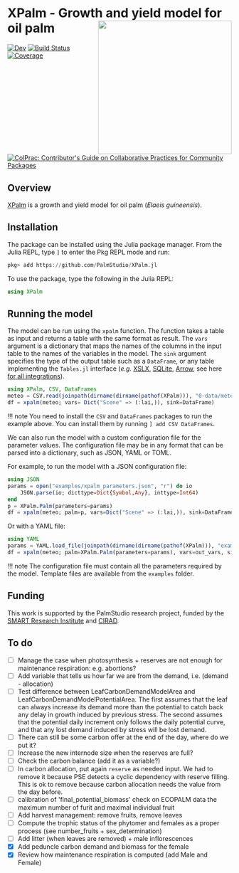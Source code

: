 # XPalm - Growth and yield model for oil palm <img src="https://commons.wikimedia.org/wiki/File:Elaeis_guineensis_-_K%C3%B6hler%E2%80%93s_Medizinal-Pflanzen-056.jpg#/media/Fichier:Elaeis_guineensis_-_K%C3%B6hler%E2%80%93s_Medizinal-Pflanzen-056.jpg" alt="" width="300" align="right" />

<!-- [![Stable](https://img.shields.io/badge/docs-stable-blue.svg)](https://PalmStudio.github.io/XPalm.jl/stable/) -->
[![Dev](https://img.shields.io/badge/docs-dev-blue.svg)](https://PalmStudio.github.io/XPalm.jl/dev/)
[![Build Status](https://github.com/PalmStudio/XPalm.jl/actions/workflows/CI.yml/badge.svg?branch=main)](https://github.com/PalmStudio/XPalm.jl/actions/workflows/CI.yml?query=branch%3Amain)
[![Coverage](https://codecov.io/gh/PalmStudio/XPalm.jl/branch/main/graph/badge.svg)](https://codecov.io/gh/PalmStudio/XPalm.jl)
[![ColPrac: Contributor's Guide on Collaborative Practices for Community Packages](https://img.shields.io/badge/ColPrac-Contributor's%20Guide-blueviolet)](https://github.com/SciML/ColPrac)

## Overview

[XPalm](https://github.com/PalmStudio/XPalm.jl) is a growth and yield model for oil palm (*Elaeis guineensis*).

## Installation

The package can be installed using the Julia package manager. From the Julia REPL, type `]` to enter the Pkg REPL mode and run:

```julia
pkg> add https://github.com/PalmStudio/XPalm.jl
```

To use the package, type the following in the Julia REPL:

```julia
using XPalm
```

## Running the model

The model can be run using the `xpalm` function. The function takes a table as input and returns a table with the same format as result. The `vars` argument is a dictionary that maps the names of the columns in the input table to the names of the variables in the model. The `sink` argument specifies the type of the output table such as a `DataFrame`, or any table implementing the `Tables.jl` interface (*e.g.* [XSLX](https://github.com/felipenoris/XLSX.jl), [SQLite](https://github.com/JuliaDatabases/SQLite.jl), [Arrow](https://github.com/apache/arrow-julia), see here [for all integrations](https://github.com/JuliaData/Tables.jl/blob/main/INTEGRATIONS.md)).

```julia
using XPalm, CSV, DataFrames
meteo = CSV.read(joinpath(dirname(dirname(pathof(XPalm))), "0-data/meteo.csv"), DataFrame)
df = xpalm(meteo; vars= Dict("Scene" => (:lai,)), sink=DataFrame)
```

!!! note
    You need to install the `CSV` and `DataFrames` packages to run the example above. You can install them by running `] add CSV DataFrames`.

We can also run the model with a custom configuration file for the parameter values. The configuration file may be in any format that can be parsed into a dictionary, such as JSON, YAML or TOML.

For example, to run the model with a JSON configuration file:

```julia
using JSON
params = open("examples/xpalm_parameters.json", "r") do io
    JSON.parse(io; dicttype=Dict{Symbol,Any}, inttype=Int64)
end
p = XPalm.Palm(parameters=params)
df = xpalm(meteo; palm=p, vars=Dict("Scene" => (:lai,)), sink=DataFrame)
```

Or with a YAML file:

```julia
using YAML
params = YAML.load_file(joinpath(dirname(dirname(pathof(XPalm))), "examples/xpalm_parameters.yml"), dicttype=Dict{Symbol,Any})
df = xpalm(meteo; palm=XPalm.Palm(parameters=params), vars=out_vars, sink=DataFrame)
```

!!! note
    The configuration file must contain all the parameters required by the model. Template files are available from the `examples` folder.

## Funding

This work is supported by the PalmStudio research project, funded by the [SMART Research Institute](https://smartri.id/) and [CIRAD](https://www.cirad.fr/en).

## To do

- [ ] Manage the case when photosynthesis + reserves are not enough for maintenance respiration: e.g. abortions?
- [ ] Add variable that tells us how far we are from the demand, i.e. (demand - allocation)
- [ ] Test difference between LeafCarbonDemandModelArea and LeafCarbonDemandModelPotentialArea. The first assumes that the leaf can always increase its demand more than the potential to catch back any delay in growth induced by previous stress. The second assumes that the potential daily increment only follows the daily potential curve, and that any lost demand induced by stress will be lost demand.
- [ ] There can still be some carbon offer at the end of the day, where do we put it?
- [ ] Increase the new internode size when the reserves are full?
- [ ] Check the carbon balance (add it as a variable?)
- [ ] In carbon allocation, put again `reserve` as needed input. We had to remove it because PSE detects a cyclic dependency with reserve filling. This is ok to remove because carbon allocation needs the value from the day before. 
- [ ] calibration of 'final_potential_biomass' check on ECOPALM data the maximum number of furit and maximal individual fruit
- [ ] Add harvest management: remove fruits, remove leaves
- [ ] Compute the trophic status of the phytomer and females as a proper process (see number_fruits + sex_determination)
- [ ] Add litter (when leaves are removed) + male inflorescences
- [x] Add peduncle carbon demand and biomass for the female
- [x] Review how maintenance respiration is computed (add Male and Female)